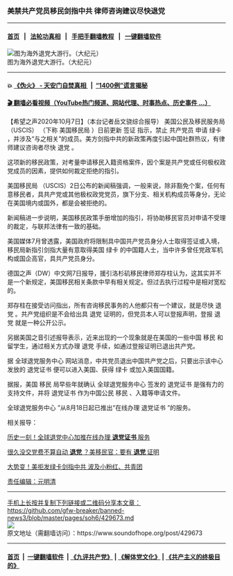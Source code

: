 ### 美禁共产党员移民剑指中共 律师咨询建议尽快退党
------------------------

#### [首页](https://github.com/gfw-breaker/banned-news3/blob/master/README.md) &nbsp;&nbsp;|&nbsp;&nbsp; [法轮功真相](https://github.com/begood0513/basic/blob/master/README.md)  &nbsp;&nbsp;|&nbsp;&nbsp; [手把手翻墙教程](https://github.com/gfw-breaker/guides/wiki)  &nbsp;&nbsp;|&nbsp;&nbsp; [一键翻墙软件](https://github.com/gfw-breaker/nogfw/blob/master/README.md)  



<div><img alt="图为海外退党大游行。（大纪元）" src="https://img.soundofhope.org/2020-09/9-18-3-1-1600428179092.jpg"/>
<br/><figcaption class="caption">
 图为海外退党大游行。（大纪元）
</figcaption></div><hr/>

#### 💥 [《伪火》 - 天安门自焚真相 ](http://158.247.195.190:10000/videos/blog/weihuo.html)&nbsp; |&nbsp; [“1400例”谎言揭秘  ](http://158.247.195.190:10000/videos/blog/jiexi1400.html)

#### [ 🎬  翻墙必看视频（YouTube热门频道、网站代理、时事热点、历史事件 ...）](https://github.com/gfw-breaker/links/blob/master/banned.md)

<div><div class="Content__Wrapper sc-1bvya0-0 grZQxZ">
 <p class="meta-top">
  <span class="meta">
   【希望之声2020年10月7日】（本台记者岳文骁综合报导）
  </span>
  <ok href="https://www.soundofhope.org/term/389977">
   美国公民及移民服务局（USCIS）
  </ok>
  （下称
  <ok href="/term/27146">
   美国移民局
  </ok>
  ）日前更新
  <ok href="https://www.soundofhope.org/term/1520">
   签证
  </ok>
  指示，禁止
  <ok href="https://www.soundofhope.org/term/10939">
   共产党员
  </ok>
  申请
  <ok href="https://www.soundofhope.org/term/2461">
   绿卡
  </ok>
  ，并涉及“与之相关”的成员。美方剑指中共的新政策再度引起中国社群热议，有律师建议咨询者尽快
  <ok href="/term/21105">
   退党
  </ok>
  。
 </p>
 <p>
  这项新的移民政策，对考量申请移民入籍资格案件，因个案是共产党或任何极权政党成员的因素，提供如何裁定拒绝的指引。
 </p>
 <div class="AD_Embed__Wrap-sc-1xslmin-0 igMuqX module desktop">
  <div>
  </div>
 </div>
 <p>
  <ok href="/term/27146">
   美国移民局
  </ok>
  （USCIS）2日公布的新闻稿强调，一般来说，除非豁免个案，任何有意移民者，具共产党或其他极权政党党员，旗下分支、相关机构成员等身分，无论在美国境内或国外，都是会被拒绝的。
 </p>
 <p>
  新闻稿进一步说明，美国移民政策手册增加的指引，将协助移民官员对申请不受理的裁定，与联邦法律有一致的基础。
 </p>
 <p>
  美国媒体7月曾透露，美国政府将限制具中国共产党员身分人士取得签证或入境，移民局新指引剑指大量有意取得美国
  <ok href="/term/2461">
   绿卡
  </ok>
  的中国籍人士，当中许多曾任党政军机构或国企高官，具共产党员身分。
 </p>
 <p>
  德国之声（DW）中文网7日报导，援引洛杉矶移民律师郑存柱认为，这其实并不是一个新规定，美国移民相关条款中早有相关规定。但过去执行过程中是相对宽松的。
 </p>
 <p>
  郑存柱在接受访问指出，所有咨询移民事务的人他都只有一个建议，就是尽快
  <ok href="/term/21105">
   退党
  </ok>
  。共产党组织是不会给出具
  <ok href="/term/21105">
   退党
  </ok>
  证明的，但党员本人可以登报声明，登报
  <ok href="/term/21105">
   退党
  </ok>
  就是一种公开公示。
 </p>
 <p>
  另据美国之音引述报导表示，近来出现的一个现象就是在美国的一些中国
  <ok href="https://www.soundofhope.org/term/2460">
   移民
  </ok>
  和留学生，通过相关方式办理
  <ok href="/term/21105">
   退党
  </ok>
  手续，如通过登报证明已退出共产党。
 </p>
 <p>
  据
  <ok href="https://www.soundofhope.org/term/54789">
   全球退党服务中心
  </ok>
  网站消息，中共党员退出中国共产党之后，只要出示该中心发放的
  <ok href="https://www.soundofhope.org/term/333319">
   退党证书
  </ok>
  便可以进入美国、获得
  <ok href="https://www.soundofhope.org/term/2461">
   绿卡
  </ok>
  或加入美国国籍。
 </p>
 <p>
  据报，美国
  <ok href="https://www.soundofhope.org/term/2460">
   移民
  </ok>
  局早些年就确认
  <ok href="https://www.soundofhope.org/term/54789">
   全球退党服务中心
  </ok>
  签发的
  <ok href="https://www.soundofhope.org/term/333319">
   退党证书
  </ok>
  是强有力的支持文件，并将
  <ok href="https://www.soundofhope.org/term/333319">
   退党证书
  </ok>
  作为中国公民
  <ok href="https://www.soundofhope.org/term/2460">
   移民
  </ok>
  、入籍等申请文件。
 </p>
 <p>
  <ok href="https://www.soundofhope.org/term/54789">
   全球退党服务中心
  </ok>
  ”从8月18日起已推出“在线办理
  <ok href="https://www.soundofhope.org/term/333319">
   退党证书
  </ok>
  ”的服务。
 </p>
 <p>
  相关报导：
 </p>
 <p>
  <a data-ctorig="https://www.soundofhope.org/post/413089" data-cturl="https://www.google.com/url?client=internal-element-cse&amp;cx=007749283119516952101:0iwnfnkwnek&amp;q=https://www.soundofhope.org/post/413089&amp;sa=U&amp;ved=2ahUKEwjq9vfZ8ZnsAhXNxDgGHSNNDNcQFjAAegQIARAC&amp;usg=AOvVaw2B_0d4AYTUw4rrBwE0bJZ6" dir="ltr" href="https://www.google.com/url?client=internal-element-cse&amp;cx=007749283119516952101:0iwnfnkwnek&amp;q=https://www.soundofhope.org/post/413089&amp;sa=U&amp;ved=2ahUKEwjq9vfZ8ZnsAhXNxDgGHSNNDNcQFjAAegQIARAC&amp;usg=AOvVaw2B_0d4AYTUw4rrBwE0bJZ6" target="_blank">
   历史一刻！全球退党中心加推在线办理
   <b>
    退党证书
   </b>
   服务
  </ok>
 </p>
 <p>
  <a data-ctorig="https://www.soundofhope.org/post/427648" data-cturl="https://www.google.com/url?client=internal-element-cse&amp;cx=007749283119516952101:0iwnfnkwnek&amp;q=https://www.soundofhope.org/post/427648&amp;sa=U&amp;ved=2ahUKEwjq9vfZ8ZnsAhXNxDgGHSNNDNcQFjABegQIBhAC&amp;usg=AOvVaw1aDcn1Dt591NNW15r9cfkr" dir="ltr" href="https://www.soundofhope.org/post/427648" target="_blank">
   很久没交党费不算自动
   <b>
    退党
   </b>
   ？美移民官：要有
   <b>
    退党
   </b>
   证明
  </ok>
 </p>
 <p>
  <ok href="https://www.soundofhope.org/post/428548">
   大势变！美拒发绿卡剑指中共 波及小粉红、共青团
  </ok>
 </p>
 <p class="meta-btm">
  责任编辑：元明清
 </p>
</div>
</div>
<hr/>
手机上长按并复制下列链接或二维码分享本文章：<br/>
https://github.com/gfw-breaker/banned-news3/blob/master/pages/soh6/429673.md <br/>
<a href='https://github.com/gfw-breaker/banned-news3/blob/master/pages/soh6/429673.md'><img src='https://github.com/gfw-breaker/banned-news3/blob/master/pages/soh6/429673.md.png'/></a> <br/>
原文地址（需翻墙访问）：https://www.soundofhope.org/post/429673


------------------------
#### [首页](https://github.com/gfw-breaker/banned-news3/blob/master/README.md) &nbsp;|&nbsp; [一键翻墙软件](https://github.com/gfw-breaker/nogfw/blob/master/README.md) &nbsp;| [《九评共产党》](https://github.com/gfw-breaker/9ping.md/blob/master/README.md#九评之一评共产党是什么) | [《解体党文化》](https://github.com/gfw-breaker/jtdwh.md/blob/master/README.md) | [《共产主义的终极目的》](https://github.com/gfw-breaker/gczydzjmd.md/blob/master/README.md)


<img src='http://gfw-breaker.win/banned-news3/pages/soh6/429673.md' width='0px' height='0px'/>